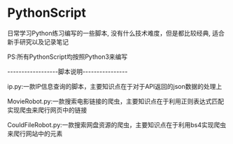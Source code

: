 # PythonScript
日常学习Python练习编写的一些脚本,
没有什么技术难度，但是都比较经典,
适合新手研究以及记录笔记

PS:所有PythonScript均按照Python3来编写

------------------脚本说明----------------

ip.py:一款IP信息查询的脚本，主要知识点在于对于API返回的json数据的处理上

MovieRobot.py:一款搜索电影链接的爬虫，主要知识点在于利用正则表达式匹配实现爬虫来爬行网页中的链接

CouldFileRobot.py:一款搜索网盘资源的爬虫，主要知识点在于利用bs4实现爬虫来爬行网站中的元素
